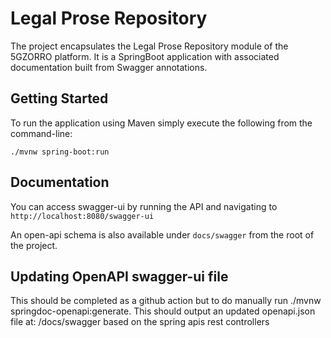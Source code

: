 # Legal Prose Repository

The project encapsulates the Legal Prose Repository module of the 5GZORRO platform. 
It is a SpringBoot application with associated documentation built from Swagger annotations.

## Getting Started
To run the application using Maven simply execute the following from the command-line:

`./mvnw spring-boot:run`

## Documentation

You can access swagger-ui by running the API and navigating to `http://localhost:8080/swagger-ui`

An open-api schema is also available under `docs/swagger` from the root of the project.

## Updating OpenAPI swagger-ui file
This should be completed as a github action but to do manually run ./mvnw springdoc-openapi:generate. This should output an updated openapi.json file at: /docs/swagger based on the spring apis rest controllers

